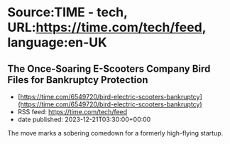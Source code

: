 # Source:TIME - tech, URL:https://time.com/tech/feed, language:en-UK

## The Once-Soaring E-Scooters Company Bird Files for Bankruptcy Protection
 - [https://time.com/6549720/bird-electric-scooters-bankruptcy](https://time.com/6549720/bird-electric-scooters-bankruptcy)
 - RSS feed: https://time.com/tech/feed
 - date published: 2023-12-21T03:30:00+00:00

The move marks a sobering comedown for a formerly high-flying startup.

